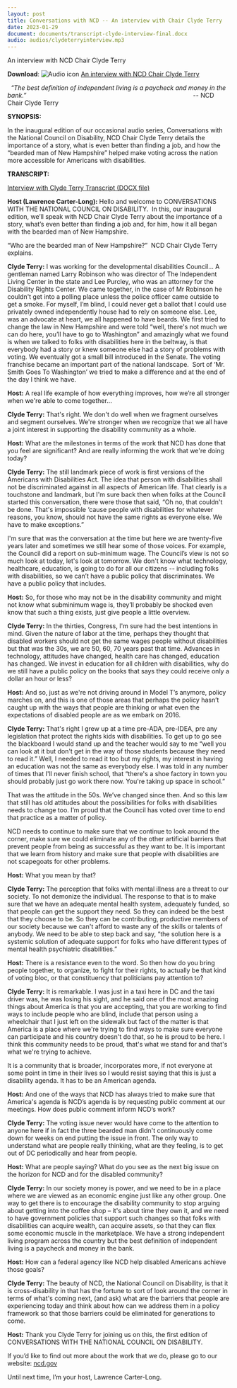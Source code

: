 ```yaml
---
layout: post
title: Conversations with NCD -- An interview with Chair Clyde Terry
date: 2023-01-29
document: documents/transcript-clyde-interview-final.docx
audio: audios/clydeterryinterview.mp3
---
```

An interview with NCD Chair Clyde Terry

**Download**: ![Audio icon](https://ncd.gov/modules/file/icons/audio-x-generic.png "audio/mpeg") [An interview with NCD Chair Clyde Terry](https://ncd.gov/sites/default/files/ClydeUSE.mp3 "ClydeUSE.mp3")

  *“The best definition of independent living is a paycheck and money in the bank.”*                                                                                                -- NCD Chair Clyde Terry

**SYNOPSIS:**

In the inaugural edition of our occasional audio series, Conversations with the National Council on Disability, NCD Chair Clyde Terry details the importance of a story, what is even better than finding a job, and how the “bearded man of New Hampshire” helped make voting across the nation more accessible for Americans with disabilities.

**TRANSCRIPT:**

[Interview with Clyde Terry Transcript (DOCX file)](https://ncd.gov/sites/default/files/Transcript-Clyde-Interview-FINAL.docx)

**Host (Lawrence Carter-Long):** Hello and welcome to CONVERSATIONS WITH THE NATIONAL COUNCIL ON DISABILITY.  In this, our inaugural edition, we’ll speak with NCD Chair Clyde Terry about the importance of a story, what’s even better than finding a job and, for him, how it all began with the bearded man of New Hampshire.

“Who are the bearded man of New Hampshire?”  NCD Chair Clyde Terry explains.

**Clyde Terry:** I was working for the developmental disabilities Council… A gentleman named Larry Robinson who was director of The Independent Living Center in the state and Lee Purcley, who was an attorney for the Disability Rights Center. We came together, in the case of Mr Robinson he couldn't get into a polling place unless the police officer came outside to get a smoke. For myself, I’m blind, I could never get a ballot that I could use privately owned independently house had to rely on someone else. Lee, was an advocate at heart, we all happened to have beards. We first tried to change the law in New Hampshire and were told “well, there's not much we can do here, you’ll have to go to Washington” and amazingly what we found is when we talked to folks with disabilities here in the beltway, is that everybody had a story or knew someone else had a story of problems with voting. We eventually got a small bill introduced in the Senate. The voting franchise became an important part of the national landscape.  Sort of ‘Mr. Smith Goes To Washington’ we tried to make a difference and at the end of the day I think we have.

**Host:** A real life example of how everything improves, how we’re all stronger when we're able to come together...

**Clyde Terry:** That's right. We don't do well when we fragment ourselves and segment ourselves. We're stronger when we recognize that we all have a joint interest in supporting the disability community as a whole.

**Host:** What are the milestones in terms of the work that NCD has done that you feel are significant? And are really informing the work that we're doing today?

**Clyde Terry:** The still landmark piece of work is first versions of the Americans with Disabilities Act. The idea that person with disabilities shall not be discriminated against in all aspects of American life. That clearly is a touchstone and landmark, but I'm sure back then when folks at the Council started this conversation, there were those that said, “Oh no, that couldn't be done. That's impossible ‘cause people with disabilities for whatever reasons, you know, should not have the same rights as everyone else. We have to make exceptions.”

I'm sure that was the conversation at the time but here we are twenty-five years later and sometimes we still hear some of those voices. For example, the Council did a report on sub-minimum wage. The Council’s view is not so much look at today, let's look at tomorrow. We don't know what technology, healthcare, education, is going to do for all our citizens -- including folks with disabilities, so we can’t have a public policy that discriminates. We have a public policy that includes.

**Host:** So, for those who may not be in the disability community and might not know what subminimum wage is, they’ll probably be shocked even know that such a thing exists, just give people a little overview.  

**Clyde Terry:** In the thirties, Congress, I'm sure had the best intentions in mind. Given the nature of labor at the time, perhaps they thought that disabled workers should not get the same wages people without disabilities but that was the 30s, we are 50, 60, 70 years past that time. Advances in technology, attitudes have changed, health care has changed, education has changed. We invest in education for all children with disabilities, why do we still have a public policy on the books that says they could receive only a dollar an hour or less?

**Host:** And so, just as we're not driving around in Model T’s anymore, policy marches on, and this is one of those areas that perhaps the policy hasn’t caught up with the ways that people are thinking or what even the expectations of disabled people are as we embark on 2016.  

**Clyde Terry:** That's right I grew up at a time pre-ADA, pre-IDEA, pre any legislation that protect the rights kids with disabilities. To get up to go see the blackboard I would stand up and the teacher would say to me “well you can look at it but don't get in the way of those students because they need to read it.” Well, I needed to read it too but my rights, my interest in having an education was not the same as everybody else. I was told in any number of times that I'll never finish school, that “there's a shoe factory in town you should probably just go work there now. You're taking up space in school.”

That was the attitude in the 50s. We’ve changed since then. And so this law that still has old attitudes about the possibilities for folks with disabilities needs to change too. I’m proud that the Council has voted over time to end that practice as a matter of policy.

NCD needs to continue to make sure that we continue to look around the corner, make sure we could eliminate any of the other artificial barriers that prevent people from being as successful as they want to be. It is important that we learn from history and make sure that people with disabilities are not scapegoats for other problems.

**Host:** What you mean by that?

**Clyde Terry:** The perception that folks with mental illness are a threat to our society. To not demonize the individual. The response to that is to make sure that we have an adequate mental health system, adequately funded, so that people can get the support they need. So they can indeed be the best that they choose to be. So they can be contributing, productive members of our society because we can't afford to waste any of the skills or talents of anybody. We need to be able to step back and say, “the solution here is a systemic solution of adequate support for folks who have different types of mental health psychiatric disabilities.”

**Host:** There is a resistance even to the word. So then how do you bring people together, to organize, to fight for their rights, to actually be that kind of voting bloc, or that constituency that politicians pay attention to?  

**Clyde Terry:** It is remarkable. I was just in a taxi here in DC and the taxi driver was, he was losing his sight, and he said one of the most amazing things about America is that you are accepting, that you are working to find ways to include people who are blind, include that person using a wheelchair that I just left on the sidewalk but fact of the matter is that America is a place where we're trying to find ways to make sure everyone can participate and his country doesn't do that, so he is proud to be here. I think this community needs to be proud, that's what we stand for and that's what we're trying to achieve.

It is a community that is broader, incorporates more, if not everyone at some point in time in their lives so I would resist saying that this is just a disability agenda. It has to be an American agenda.

**Host:** And one of the ways that NCD has always tried to make sure that America's agenda is NCD’s agenda is by requesting public comment at our meetings. How does public comment inform NCD’s work?

**Clyde Terry:** The voting issue never would have come to the attention to anyone here if in fact the three bearded man didn't continuously come down for weeks on end putting the issue in front. The only way to understand what are people really thinking, what are they feeling, is to get out of DC periodically and hear from people.

**Host:** What are people saying? What do you see as the next big issue on the horizon for NCD and for the disabled community?

**Clyde Terry:** In our society money is power, and we need to be in a place where we are viewed as an economic engine just like any other group. One way to get there is to encourage the disability community to stop arguing about getting into the coffee shop – it's about time they own it, and we need to have government policies that support such changes so that folks with disabilities can acquire wealth, can acquire assets, so that they can flex some economic muscle in the marketplace. We have a strong independent living program across the country but the best definition of independent living is a paycheck and money in the bank.

**Host:** How can a federal agency like NCD help disabled Americans achieve those goals?

**Clyde Terry:** The beauty of NCD, the National Council on Disability, is that it is cross-disability in that has the fortune to sort of look around the corner in terms of what's coming next, (and ask) what are the barriers that people are experiencing today and think about how can we address them in a policy framework so that those barriers could be eliminated for generations to come.

**Host:** Thank you Clyde Terry for joining us on this, the first edition of CONVERSATIONS WITH THE NATIONAL COUNCIL ON DISABILITY.

If you’d like to find out more about the work that we do, please go to our website: [ncd.gov](http://ncd.gov/)

Until next time, I’m your host, Lawrence Carter-Long.